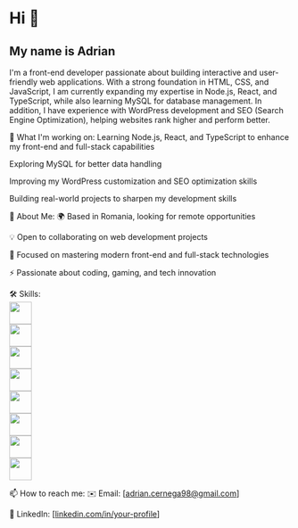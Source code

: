 <H1>Hi 👋</H1> <H2>My name is Adrian</H2>
I'm a front-end developer passionate about building interactive and user-friendly web applications. With a strong foundation in HTML, CSS, and JavaScript, I am currently expanding my expertise in Node.js, React, and TypeScript, while also learning MySQL for database management. In addition, I have experience with WordPress development and SEO (Search Engine Optimization), helping websites rank higher and perform better.

🚀 What I'm working on:
Learning Node.js, React, and TypeScript to enhance my front-end and full-stack capabilities

Exploring MySQL for better data handling

Improving my WordPress customization and SEO optimization skills

Building real-world projects to sharpen my development skills

📍 About Me:
🌍 Based in Romania, looking for remote opportunities

💡 Open to collaborating on web development projects

🎯 Focused on mastering modern front-end and full-stack technologies

⚡ Passionate about coding, gaming, and tech innovation

🛠️ Skills:  
<img src="https://cdn.jsdelivr.net/gh/devicons/devicon/icons/html5/html5-original.svg" width="40" height="40"/>  
<img src="https://cdn.jsdelivr.net/gh/devicons/devicon/icons/css3/css3-original.svg" width="40" height="40"/>  
<img src="https://cdn.jsdelivr.net/gh/devicons/devicon/icons/javascript/javascript-original.svg" width="40" height="40"/>  
<img src="https://cdn.jsdelivr.net/gh/devicons/devicon/icons/typescript/typescript-original.svg" width="40" height="40"/>  
<img src="https://cdn.jsdelivr.net/gh/devicons/devicon/icons/react/react-original.svg" width="40" height="40"/>  
<img src="https://cdn.jsdelivr.net/gh/devicons/devicon/icons/nodejs/nodejs-original.svg" width="40" height="40"/>  
<img src="https://cdn.jsdelivr.net/gh/devicons/devicon/icons/mysql/mysql-original.svg" width="40" height="40"/>  
<img src="https://cdn.jsdelivr.net/gh/devicons/devicon/icons/wordpress/wordpress-original.svg" width="40" height="40"/>  


📫 How to reach me:
✉️ Email: [adrian.cernega98@gmail.com]

💼 LinkedIn: [[linkedin.com/in/your-profile](https://www.linkedin.com/in/cernega-adrian/)]
